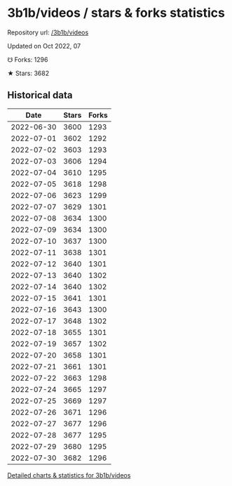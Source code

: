 # 3b1b/videos / stars & forks statistics

Repository url: [/3b1b/videos](https://github.com/3b1b/videos)

Updated on Oct 2022, 07

☋ Forks: 1296

★ Stars: 3682

## Historical data
| Date | Stars | Forks |
|------|-------|-------|
| 2022-06-30 | 3600 | 1293 | 
| 2022-07-01 | 3602 | 1292 | 
| 2022-07-02 | 3603 | 1293 | 
| 2022-07-03 | 3606 | 1294 | 
| 2022-07-04 | 3610 | 1295 | 
| 2022-07-05 | 3618 | 1298 | 
| 2022-07-06 | 3623 | 1299 | 
| 2022-07-07 | 3629 | 1301 | 
| 2022-07-08 | 3634 | 1300 | 
| 2022-07-09 | 3634 | 1300 | 
| 2022-07-10 | 3637 | 1300 | 
| 2022-07-11 | 3638 | 1301 | 
| 2022-07-12 | 3640 | 1301 | 
| 2022-07-13 | 3640 | 1302 | 
| 2022-07-14 | 3640 | 1302 | 
| 2022-07-15 | 3641 | 1301 | 
| 2022-07-16 | 3643 | 1300 | 
| 2022-07-17 | 3648 | 1302 | 
| 2022-07-18 | 3655 | 1301 | 
| 2022-07-19 | 3657 | 1302 | 
| 2022-07-20 | 3658 | 1301 | 
| 2022-07-21 | 3661 | 1301 | 
| 2022-07-22 | 3663 | 1298 | 
| 2022-07-24 | 3665 | 1297 | 
| 2022-07-25 | 3669 | 1297 | 
| 2022-07-26 | 3671 | 1296 | 
| 2022-07-27 | 3677 | 1296 | 
| 2022-07-28 | 3677 | 1295 | 
| 2022-07-29 | 3680 | 1295 | 
| 2022-07-30 | 3682 | 1296 | 


[Detailed charts & statistics for 3b1b/videos](https://reviewgithub.com/rep/3b1b/videos)
